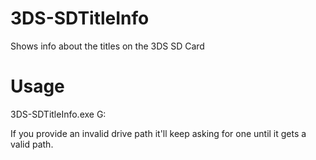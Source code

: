 # 3DS-SDTitleInfo
Shows info about the titles on the 3DS SD Card

# Usage
3DS-SDTitleInfo.exe G:

If you provide an invalid drive path it'll keep asking for one until it gets a valid path.
